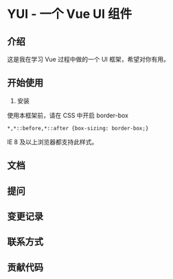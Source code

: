 # YUI - 一个 Vue UI 组件

## 介绍

这是我在学习 Vue 过程中做的一个 UI 框架，希望对你有用。

## 开始使用

1. 安装

使用本框架前，请在 CSS 中开启 border-box

```
*,*::before,*::after {box-sizing: border-box;}
```

IE 8 及以上浏览器都支持此样式。

## 文档

## 提问

## 变更记录

## 联系方式

## 贡献代码

